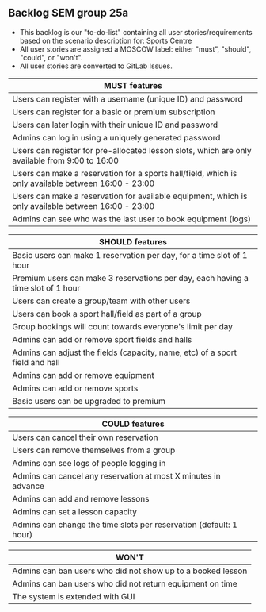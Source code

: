 ## Backlog SEM group 25a

* This backlog is our "to-do-list" containing all user stories/requirements based on the scenario description for: Sports Centre
* All user stories are assigned a MOSCOW label: either "must", "should", "could", or "won't".
* All user stories are converted to GitLab Issues.

| MUST features | 
| --- | 
| Users can register with a username (unique ID) and password |
| Users can register for a basic or premium subscription | 
| Users can later login with their unique ID and password | 
| Admins can log in using a uniquely generated password |
| Users can register for pre-allocated lesson slots, which are only available from 9:00 to 16:00 | 
| Users can make a reservation for a sports hall/field, which is only available between 16:00 - 23:00 | 
| Users can make a reservation for available equipment, which is only available between 16:00 - 23:00 | 
| Admins can see who was the last user to book equipment (logs) | 



| SHOULD features | 
| --- | 
| Basic users can make 1 reservation per day, for a time slot of 1 hour |
| Premium users can make 3 reservations per day, each having a time slot of 1 hour | 
| Users can create a group/team with other users |
| Users can book a sport hall/field as part of a group | 
| Group bookings will count towards everyone's limit per day | 
| Admins can add or remove sport fields and halls | 
| Admins can adjust the fields (capacity, name, etc) of a sport field and hall | 
| Admins can add or remove equipment | 
| Admins can add or remove sports |
| Basic users can be upgraded to premium | 



| COULD features | 
| --- | 
| Users can cancel their own reservation | 
| Users can remove themselves from a group | 
| Admins can see logs of people logging in | 
| Admins can cancel any reservation at most X minutes in advance | 
| Admins can add and remove lessons |
| Admins can set a lesson capacity | 
| Admins can change the time slots per reservation (default: 1 hour) | 



| WON'T | 
| --- | 
| Admins can ban users who did not show up to a booked lesson |
| Admins can ban users who did not return equipment on time | 
| The system is extended with GUI | 